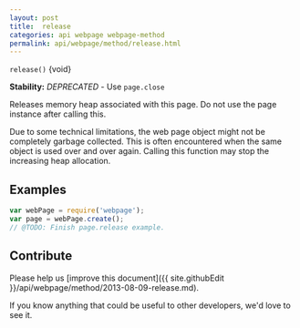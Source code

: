```yaml
---
layout: post
title:  release
categories: api webpage webpage-method
permalink: api/webpage/method/release.html
---
```


`release()` {void}

**Stability:** _DEPRECATED_ - Use `page.close`

Releases memory heap associated with this page. Do not use the page instance after calling this.

Due to some technical limitations, the web page object might not be completely garbage collected. This is often encountered when the same object is used over and over again. Calling this function may stop the increasing heap allocation.

## Examples

```javascript
var webPage = require('webpage');
var page = webPage.create();
// @TODO: Finish page.release example.
```

## Contribute

Please help us [improve this document]({{ site.githubEdit }}/api/webpage/method/2013-08-09-release.md).

If you know anything that could be useful to other developers, we'd love to see it.


